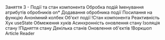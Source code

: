 Заняття 3 - Події та стан компонента
Обробка подій
Іменування атрибутів обробників on\*
Додавання обробника події
Посилання на функцію
Анонімний колбек
Об'єкт події
!Стан компонента
Реактивність
Хук useState
Обмеження хуків
Асинхронність оновлення стану
Ізоляція стану
!Підняття стану
Декілька станів
Оновлення об'єктів
!Воркшоп Article Reader
